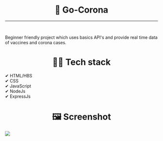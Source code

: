 <h1 align="center"> 🌵 Go-Corona</h1>
<hr>
<br>
<p>Beginner friendly project which uses basics API's and provide real time data of vaccines and corona cases.
<h1 align="center">👩‍💻 Tech stack</h1>
✔ HTML/HBS <br>
✔ CSS <br>
✔ JavaScript <br>
✔ NodeJs <br>
✔ ExpressJs <br>

</p>
<h1 align="center">🖼 Screenshot</h1>
<img align="center" src="https://user-images.githubusercontent.com/77394228/125890843-a430b246-67bc-4ec2-9fee-f7513f8df3ee.png"/>


